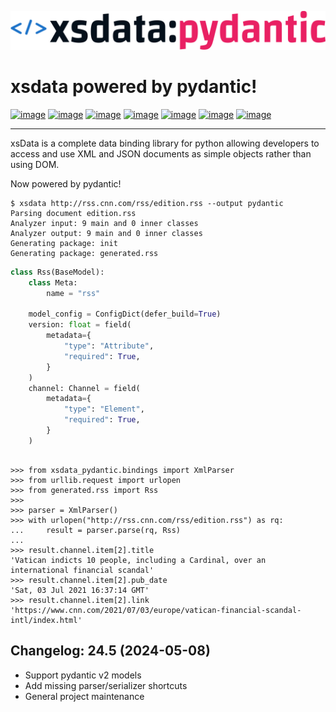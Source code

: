 [![image](https://github.com/tefra/xsdata-pydantic/raw/main/docs/logo.svg)](https://xsdata-pydantic.readthedocs.io/)

# xsdata powered by pydantic!

[![image](https://github.com/tefra/xsdata-pydantic/workflows/tests/badge.svg)](https://github.com/tefra/xsdata-pydantic/actions)
[![image](https://readthedocs.org/projects/xsdata-pydantic/badge)](https://xsdata-pydantic.readthedocs.io/)
[![image](https://codecov.io/gh/tefra/xsdata-pydantic/branch/main/graph/badge.svg)](https://codecov.io/gh/tefra/xsdata-pydantic)
[![image](https://img.shields.io/github/languages/top/tefra/xsdata-pydantic.svg)](https://xsdata-pydantic.readthedocs.io/)
[![image](https://www.codefactor.io/repository/github/tefra/xsdata-pydantic/badge)](https://www.codefactor.io/repository/github/tefra/xsdata-pydantic)
[![image](https://img.shields.io/pypi/pyversions/xsdata-pydantic.svg)](https://pypi.org/pypi/xsdata-pydantic/)
[![image](https://img.shields.io/pypi/v/xsdata-pydantic.svg)](https://pypi.org/pypi/xsdata-pydantic/)

---

xsData is a complete data binding library for python allowing developers to access and
use XML and JSON documents as simple objects rather than using DOM.

Now powered by pydantic!

```console
$ xsdata http://rss.cnn.com/rss/edition.rss --output pydantic
Parsing document edition.rss
Analyzer input: 9 main and 0 inner classes
Analyzer output: 9 main and 0 inner classes
Generating package: init
Generating package: generated.rss
```

```python
class Rss(BaseModel):
    class Meta:
        name = "rss"

    model_config = ConfigDict(defer_build=True)
    version: float = field(
        metadata={
            "type": "Attribute",
            "required": True,
        }
    )
    channel: Channel = field(
        metadata={
            "type": "Element",
            "required": True,
        }
    )
```

```console

>>> from xsdata_pydantic.bindings import XmlParser
>>> from urllib.request import urlopen
>>> from generated.rss import Rss
>>>
>>> parser = XmlParser()
>>> with urlopen("http://rss.cnn.com/rss/edition.rss") as rq:
...     result = parser.parse(rq, Rss)
...
>>> result.channel.item[2].title
'Vatican indicts 10 people, including a Cardinal, over an international financial scandal'
>>> result.channel.item[2].pub_date
'Sat, 03 Jul 2021 16:37:14 GMT'
>>> result.channel.item[2].link
'https://www.cnn.com/2021/07/03/europe/vatican-financial-scandal-intl/index.html'

```

## Changelog: 24.5 (2024-05-08)

- Support pydantic v2 models
- Add missing parser/serializer shortcuts
- General project maintenance
